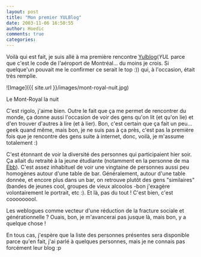 ```yaml
---
layout: post
title: "Mon premier YULBlog"
date: 2003-11-06 16:50:55
author: Hoedic
comments: true
categories: 
---
```



Voilà qui est fait, je suis allé à ma première rencontre <a href="http://www.geekwardho.org/yulblog/" title="Les webloggueurs de Montréal">Yulblog</a>(<i>YUL</i> parce que c'est le code de l'aéroport de Montréal... du moins je crois. Si quelque'un pouvait me le confirmer ce serait le top :)) qui, à l'occasion, était très remplie.

![Image]({{ site.url }}/images/mont-royal-nuit.jpg)
<div class="photoattrib">Le Mont-Royal la nuit</div>



C'est rigolo, j'aime bien. Outre le fait que ça me permet de rencontrer du monde, ça donne aussi l'occasion de voir des gens qu'on lit (et qu'on lie) et d'en trouver d'autres à lire (et à lier). Bon, c'est certain que ça fait un peu... geek quand même, mais bon, je ne suis pas à ça près, c'est pas la première fois que je rencontre des gens suite à internet, donc, voilà, je m'assume totalement :)

C'est étonnant de voir la diversité des personnes qui participaient hier soir. Ça allait du retraité à la jeune étudiante (notamment en la personne de ma <a href="http://ebb.monblogue.com/main.php" title="
Le Voltigeur et l'Impératrice">Ebb</a>). C'est assez inhabituel de voir une vingtaine de personnes aussi peu homogènes autour d'une table de bar. Généralement, autour d'une table donnée, et encore plus dans un bar, on retrouve plutôt des gens "similaires" (bandes de jeunes cool, groupes de vieux alcoolos -bon j'exagère volontairement le portrait, etc :). Et là, pas du tout ! C'est bien, c'est cooooooool.

Les weblogues comme vecteur d'une réduction de la fracture sociale et générationnelle ? Ouais, bon, je m'avancerai pas jusque là, mais bon, y a quelque chose !

En tous cas, j'espère que la liste des personnes présentes sera disponible parce qu'en fait, j'ai parlé à quelques personnes, mais je ne connais pas forcément leur blog :p
